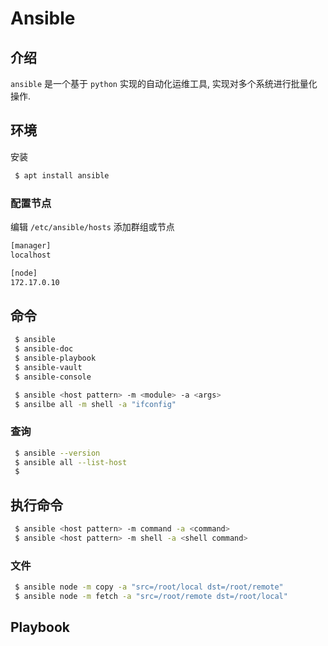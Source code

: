 <!--
 * @Author       : facsert
 * @Date         : 2023-07-07 17:44:44
 * @LastEditTime: 2023-09-11 20:27:46
 * @Description  : edit description
-->

# Ansible

## 介绍

`ansible` 是一个基于 `python` 实现的自动化运维工具, 实现对多个系统进行批量化操作.

## 环境


安装


```bash
 $ apt install ansible 
```


### 配置节点

编辑 `/etc/ansible/hosts` 添加群组或节点

```bash
[manager]
localhost

[node]
172.17.0.10

```


## 命令


```bash
 $ ansible
 $ ansible-doc
 $ ansible-playbook
 $ ansible-vault
 $ ansible-console

 $ ansible <host pattern> -m <module> -a <args>
 $ ansilbe all -m shell -a "ifconfig"
```


### 查询

```bash
 $ ansible --version
 $ ansible all --list-host
 $ 

```

## 执行命令

```bash
 $ ansible <host pattern> -m command -a <command>
 $ ansible <host pattern> -m shell -a <shell command>
```

### 文件


```bash
 $ ansible node -m copy -a "src=/root/local dst=/root/remote"
 $ ansible node -m fetch -a "src=/root/remote dst=/root/local"
```


## Playbook
